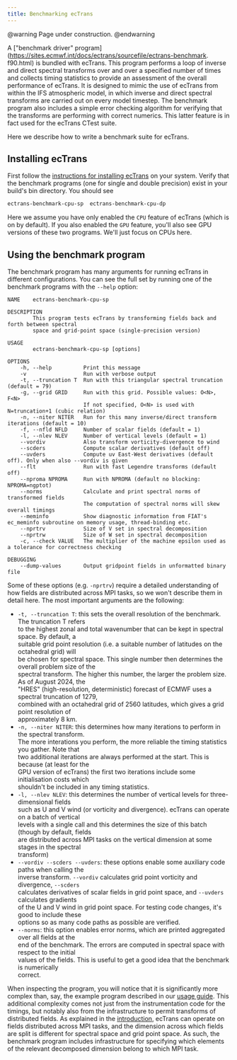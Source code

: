 ```yaml
---
title: Benchmarking ecTrans
---
```


@warning
Page under construction.
@endwarning

A ["benchmark driver" program](https://sites.ecmwf.int/docs/ectrans/sourcefile/ectrans-benchmark.
f90.html) is bundled with ecTrans. This program performs a loop of inverse and
direct spectral transforms over and over a specified number of times and collects timing statistics
to provide an assessment of the overall performance of ecTrans. It is designed to mimic the use of
ecTrans from within the IFS atmospheric model, in which inverse and direct spectral transforms are
carried out on every model timestep. The benchmark program also includes a simple error checking
algorithm for verifying that the transforms are performing with correct numerics. This latter
feature is in fact used for the ecTrans CTest suite.

Here we describe how to write a benchmark suite for ecTrans.

## Installing ecTrans

First follow the [instructions for installing ecTrans](installation.html) on your system. Verify
that the benchmark programs (one for single and double precision) exist in your build's bin
directory. You should see

```bash
ectrans-benchmark-cpu-sp  ectrans-benchmark-cpu-dp
```

Here we assume you have only enabled the `CPU` feature of ecTrans (which is on by default). If you
also enabled the `GPU` feature, you'll also see GPU versions of these two programs. We'll just focus
on CPUs here.

## Using the benchmark program

The benchmark program has many arguments for running ecTrans in different configurations. You can
see the full set by running one of the benchmark programs with the `--help` option:

```
NAME    ectrans-benchmark-cpu-sp

DESCRIPTION
        This program tests ecTrans by transforming fields back and forth between spectral
        space and grid-point space (single-precision version)

USAGE
        ectrans-benchmark-cpu-sp [options]

OPTIONS
    -h, --help          Print this message
    -v                  Run with verbose output
    -t, --truncation T  Run with this triangular spectral truncation (default = 79)
    -g, --grid GRID     Run with this grid. Possible values: O<N>, F<N>
                        If not specified, O<N> is used with N=truncation+1 (cubic relation)
    -n, --niter NITER   Run for this many inverse/direct transform iterations (default = 10)
    -f, --nfld NFLD     Number of scalar fields (default = 1)
    -l, --nlev NLEV     Number of vertical levels (default = 1)
    --vordiv            Also transform vorticity-divergence to wind
    --scders            Compute scalar derivatives (default off)
    --uvders            Compute uv East-West derivatives (default off). Only when also --vordiv is given
    --flt               Run with fast Legendre transforms (default off)
    --nproma NPROMA     Run with NPROMA (default no blocking: NPROMA=ngptot)
    --norms             Calculate and print spectral norms of transformed fields
                        The computation of spectral norms will skew overall timings
    --meminfo           Show diagnostic information from FIAT's ec_meminfo subroutine on memory usage, thread-binding etc.
    --nprtrv            Size of V set in spectral decomposition
    --nprtrw            Size of W set in spectral decomposition
    -c, --check VALUE   The multiplier of the machine epsilon used as a tolerance for correctness checking

DEBUGGING
    --dump-values       Output gridpoint fields in unformatted binary file
```

Some of these options (e.g. `-nprtrv`) require a detailed understanding of how fields are
distributed across MPI tasks, so we won't describe them in detail here. The most important arguments
are the following:
- `-t, --truncation T`: this sets the overall resolution of the benchmark. The truncation T refers  
  to the highest zonal and total wavenumber that can be kept in spectral space. By default, a  
  suitable grid point resolution (i.e. a suitable number of latitudes on the octahedral grid) will  
  be chosen for spectral space. This single number then determines the overall problem size of the  
  spectral transform.  The higher this number, the larger the problem size. As of August 2024, the  
  "HRES" (high-resolution, deterministic) forecast of ECMWF uses a spectral truncation of 1279,  
  combined with an octahedral grid of 2560 latitudes, which gives a grid point resolution of  
  approximately 8 km.
- `-n, --niter NITER`: this determines how many iterations to perform in the spectral transform.  
  The more interations you perform, the more reliable the timing statistics you gather. Note that  
  two additional iterations are always performed at the start. This is because (at least for the  
  GPU version of ecTrans) the first two iterations include some initialisation costs which  
  shouldn't be included in any timing statistics.
- `-l, --nlev NLEV`: this determines the number of vertical levels for three-dimensional fields  
  such as U and V wind (or vorticity and divergence). ecTrans can operate on a batch of vertical  
  levels with a single call and this determines the size of this batch (though by default, fields  
  are distributed across MPI tasks on the vertical dimension at some stages in the spectral  
  transform)
- `--vordiv --scders --uvders`: these options enable some auxiliary code paths when calling the  
  inverse transform. `--vordiv` calculates grid point vorticity and divergence, `--scders`  
  calculates derivatives of scalar fields in grid point space, and `--uvders` calculates gradients  
  of the U and V wind in grid point space. For testing code changes, it's good to include these  
  options so as many code paths as possible are verified.
- `--norms`: this option enables error norms, which are printed aggregated over all fields at the  
  end of the benchmark. The errors are computed in spectral space with respect to the initial  
  values of the fields. This is useful to get a good idea that the benchmark is numerically  
  correct.









When inspecting the program, you will notice that it is significantly more complex than, say, the
example program described in our [usage guide](usage.html). This additional complexity comes not
just from the instrumentation code for the timings, but notably also from the infrastructure to
permit transforms of distributed fields. As explained in the [introduction](introduction.html),
ecTrans can operate on fields distributed across MPI tasks, and the dimension across which fields
are split is different for spectral space and grid point space. As such, the benchmark program
includes infrastructure for specifying which elements of the relevant decomposed dimension belong
to which MPI task.


